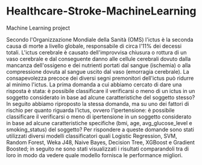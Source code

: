 # Healthcare-Stroke-MachineLearning
Machine Learning project

Secondo l'Organizzazione Mondiale della Sanità (OMS) l'ictus è la seconda causa di morte a livello
globale, responsabile di circa l'11% dei decessi totali. L'ictus cerebrale è causato dell'improvvisa
chiusura o rottura di un vaso cerebrale e dal conseguente danno alle cellule cerebrali dovuto dalla
mancanza dell'ossigeno e dei nutrienti portati dal sangue (ischemia) o alla compressione dovuta al
sangue uscito dal vaso (emorragia cerebrale). La consapevolezza precoce dei diversi segni
premonitori dell'ictus può ridurre al minimo l'ictus. La prima domanda a cui abbiamo cercato di
dare una risposta è stata: è possibile classificare il verificarsi o meno di un ictus in un soggetto
considerato in base ad alcune caratteristiche del soggetto stesso? In seguito abbiamo riproposto la
stessa domanda, ma su uno dei fattori di rischio per quanto riguarda l’ictus, ovvero l’ipertensione: è
possibile classificare il verificarsi o meno di ipertensione in un soggetto considerato in base ad
alcune caratteristiche specifiche (bmi, age, avg_glucose_level e smoking_status) del soggetto?
Per rispondere a queste domande sono stati utilizzati diversi modelli classificatori quali Logistic
Regression, SVM, Random Forest, Weka J48, Naive Bayes, Decision Tree, XGBoost e Gradient
Boosted; in seguito ne sono stati visualizzati i risultati comparandoli tra di loro in modo da vedere
quale modello fornisca le performance migliori.
